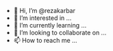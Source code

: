 - 👋 Hi, I’m @rezakarbar
- 👀 I’m interested in ...
- 🌱 I’m currently learning ...
- 💞️ I’m looking to collaborate on ...
- 📫 How to reach me ...

<!---
rezakarbar/rezakarbar is a ✨ special ✨ repository because its `README.md` (this file) appears on your GitHub profile.
You can click the Preview link to take a look at your changes.
--->
